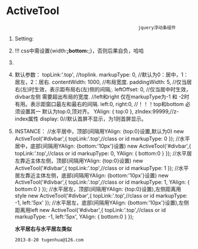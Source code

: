 ActiveTool
==========

                                                      jquery浮动条组件


 1. Setting:
 2. !!! css中需设置{width:**;bottom:**;}，否则后果自负，哈哈
 3.
 4. 默认参数：
		topLink:'.top', //toplink.
		markupType: 0, //默认为0：居中，1：居左，2：居右.
		contentWidth: 1000, //布局宽度.
		paddingWidth: 5, //仅当居右(左)时生效，表示距布局右(左)侧的间隔;.
		leftOffset: 0, //仅当居中时生效，divbar左侧 需要超出布局的宽度.
		//left和right 仅在markupType为-1 和 -2时有用。表示距窗口最左和最右的间隔.
		left:0,
		right:0,
		//！！！top和bottom 必须设置其一 默认为top:0,顶对齐。
		YAlign: {
			top:0
		},
		zIndex:99999,//z-index属性
		display: 0//默认首屏不显示，为1则首屏显示。



 5. INSTANCE：
		//水平居中，顶部(间隔用YAlign: {top:0}设置,默认为0)
		new ActiveTool('#divbar',{
			topLink:'.top',//class or id
			markupType: 0
		});
		//水平居中，底部(间隔用YAlign: {bottom:'10px'}设置)
		new ActiveTool('#divbar',{
			topLink:'.top',//class or id
			markupType: 0,
			YAlign: {
				bottom:0
			}
		});
		//水平居左靠近主体左侧，顶部(间隔用YAlign: {top:0}设置)
		new ActiveTool('#divbar',{
			topLink:'.top',//class or id
			markupType: 1
		});
		//水平居左靠近主体左侧，底部(间隔用YAlign: {bottom:'10px'}设置)
		new ActiveTool('#divbar',{
			topLink:'.top',//class or id
			markupType: 1,
			YAlign: {
				bottom:0
			}
		});
		//水平居左，顶部(间隔用YAlign: {top:0}设置),左侧距离用style
		new ActiveTool('#divbar',{
			topLink:'.top',//class or id
			markupType: -1,
			left:'5px'
		});
		//水平居左，底部(间隔用YAlign: {bottom:'10px'}设置),左侧距离用left
		new ActiveTool('#divbar',{
			topLink:'.top',//class or id
			markupType: -1,
			left:'5px',
			YAlign: {
				bottom:0
			}
		});

	****水平居右与水平居左类似****
	
        2013-8-20 tugenhua@126.com
 

